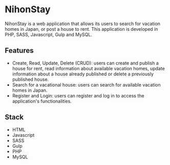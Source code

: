# NihonStay

NihonStay is a web application that allows its users to search for vacation homes in Japan, or post a house to rent. This 
application is developed in PHP, SASS, Javascript, Gulp and MySQL.

## Features

- Create, Read, Update, Delete (CRUD): users can create and publish a house for rent, read information about available 
vacation homes, update information about a house already published or delete a previously published house.
- Search for a vacational house: users can search for available vacation homes in Japan.
- Register and Login: users can register and log in to access the application's functionalities.

## Stack 
- HTML
- Javascript
- SASS
- Gulp
- PHP 
- MySQL
